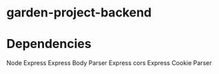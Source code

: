 # garden-project-backend

# Dependencies

Node Express
Express Body Parser
Express cors
Express Cookie Parser
